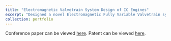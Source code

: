 ```yaml
---
title: "Electromagnetic Valvetrain System Design of IC Engines"
excerpt: "Designed a novel Electromagnetic Fully Variable Valvetrain system. Projected new intake and Exhaust system correspondingly. Built a test bench to carry out further calibration and optimization experiments. Present Response Surface Methodology and Design of experiments (DOE) to determine essential parameters and then used Gaussian Regression to modelling the system. Controller was developed in terms of optimal valve train timing and valve lift based on improved NSGA-II algorithm for our valvetrain system. Conducted experiments with electric dynamometers on our self-built test bench."
collection: portfolio
---
```


Conference paper can be viewed [here](https://iopscience.iop.org/article/10.1088/1742-6596/1905/1/012009/meta). Patent can be viewed [here](http://ensearch.cnipr.com.cn/sipo_EN/search/detail.do?method=view&parm=16b414c21a2f19d11b2c18401bcd1a5f183a19861ad91be51a601c5407792b231f5c218222572195236c20482755275723ca24be2221222525702494250d26c0274025822c3f29092a7c29a02d6d2d6f28fa2ed62bd12c892f482c34330947932f5c2c0a2ac731b9333c316c366534e7318235ee337934f1360837f03747371b371a34e231bf38f13b04390c3e0d3f6f39ea3dc63c573d6d3e683e4c26d918c33ffe3c523c273e354334405c47c545774302408e442345bd47b04680463146aa46c8468a436f47554bcc49784a2d). 
